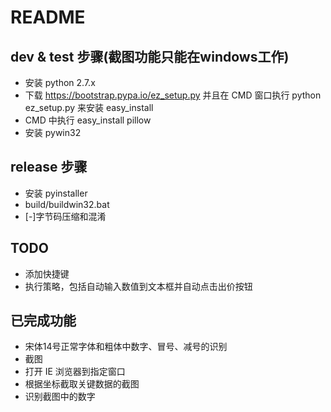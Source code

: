 README
======

## dev & test 步骤(截图功能只能在windows工作)

* 安装 python 2.7.x
* 下载 https://bootstrap.pypa.io/ez_setup.py 并且在 CMD 窗口执行 python ez_setup.py 来安装 easy_install 
* CMD 中执行 easy_install pillow
* 安装 pywin32

## release 步骤

* 安装 pyinstaller
* build/buildwin32.bat
* [-]字节码压缩和混淆

## TODO

* 添加快捷键
* 执行策略，包括自动输入数值到文本框并自动点击出价按钮

## 已完成功能

* 宋体14号正常字体和粗体中数字、冒号、减号的识别
* 截图
* 打开 IE 浏览器到指定窗口
* 根据坐标截取关键数据的截图
* 识别截图中的数字

